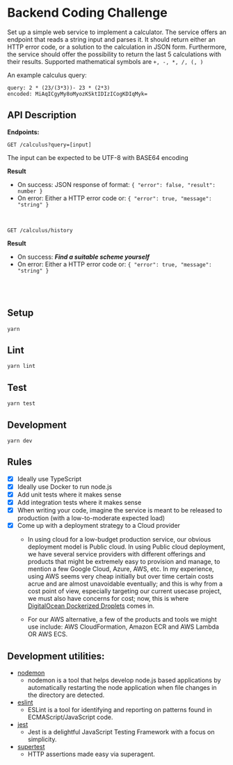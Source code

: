 # Backend Coding Challenge
Set up a simple web service to implement a calculator. The service offers an endpoint that reads a string input and parses it. It should return either an HTTP error code, or a solution to the calculation in JSON form. Furthermore, the service should offer the possibility to return the last 5 calculations with their results.
Supported mathematical symbols are `+, -, *, /, (, )`

An example calculus query:
```
query: 2 * (23/(3*3))- 23 * (2*3)
encoded: MiAqICgyMy8oMyozKSktIDIzICogKDIqMyk=
```

## API Description

**Endpoints:**
```
GET /calculus?query=[input]
```

The input can be expected to be UTF-8 with BASE64 encoding

**Result** 
* On success: JSON response of format: `{ "error": false, "result": number }`
* On error: Either a HTTP error code or: `{ "error": true, "message": "string" }`
<br />

```
GET /calculus/history
```

**Result**
* On success: ___Find a suitable scheme yourself___
* On error: Either a HTTP error code or: `{ "error": true, "message": "string" }`

<br />
<br />

## Setup
```
yarn
```

## Lint
```
yarn lint
```

## Test
```
yarn test
```

## Development
```
yarn dev
```

## Rules
- [x] Ideally use TypeScript
- [x] Ideally use Docker to run node.js
- [x] Add unit tests where it makes sense
- [x] Add integration tests where it makes sense
- [x] When writing your code, imagine the service is meant to be released to production (with a low-to-moderate expected load)
- [x] Come up with a deployment strategy to a Cloud provider
  - In using cloud for a low-budget production service, our obvious deployment model is Public cloud. In using Public cloud deployment, we have several service providers with different offerings and products that might be extremely easy to provision  and manage, to mention a few Google Cloud, Azure, AWS, etc. In my experience, using AWS seems very cheap initially but over time certain costs acrue and are almost unavoidable eventually; and this is why from a cost point of view, especially targeting our current usecase project, we must also have concerns for cost; now, this is where [DigitalOcean Dockerized Droplets]() comes in.

  - For our AWS alternative, a few of the products and tools we might use include: AWS CloudFormation, Amazon ECR and AWS Lambda OR AWS ECS.


## Development utilities:
* [nodemon](https://www.npmjs.com/package/nodemon)
  * nodemon is a tool that helps develop node.js based applications by automatically restarting the node application when file changes in the directory are detected.
* [eslint](https://www.npmjs.com/package/eslint)
  * ESLint is a tool for identifying and reporting on patterns found in ECMAScript/JavaScript code.
* [jest](https://www.npmjs.com/package/jest)
  * Jest is a delightful JavaScript Testing Framework with a focus on simplicity.
* [supertest](https://www.npmjs.com/package/supertest)
  * HTTP assertions made easy via superagent.